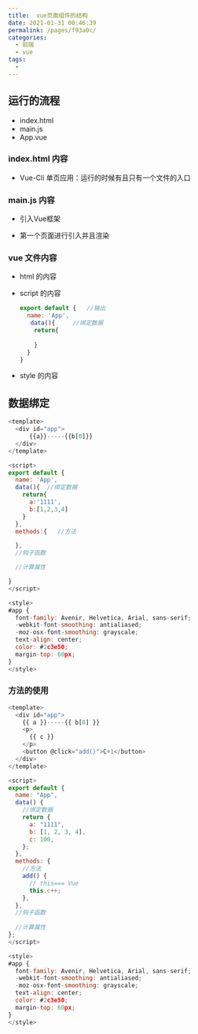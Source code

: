 ```yaml
---
title:  vue页面组件的结构
date: 2021-01-31 00:46:39
permalink: /pages/f93a0c/
categories:
  - 前端
  - vue
tags:
  - 
---
```




## 运行的流程

- index.html
- main.js
- App.vue

###  index.html 内容

- Vue-Cli 单页应用：运行的时候有且只有一个文件的入口

### main.js 内容

- 引入Vue框架

- 第一个页面进行引入并且渲染

  

### vue 文件内容

- html 的内容

- script 的内容

  ```js
  export default {   //输出
    name: 'App',
     data(){     //绑定数据
      return{
        
      }
    }
  }
  ```

  

- style 的内容



## 数据绑定

```js
<template>
  <div id="app">
      {{a}}-----{{b[0]}}
  </div>
</template>

<script>
export default {    
  name: 'App',
  data(){  //绑定数据
    return{
      a:'1111',
      b:[1,2,3,4]
    }
  },
  methods:{   //方法

  },
  //钩子函数

  //计算属性

}
</script>

<style>
#app {
  font-family: Avenir, Helvetica, Arial, sans-serif;
  -webkit-font-smoothing: antialiased;
  -moz-osx-font-smoothing: grayscale;
  text-align: center;
  color: #2c3e50;
  margin-top: 60px;
}
</style>


```

### 方法的使用

```js
<template>
  <div id="app">
    {{ a }}-----{{ b[0] }}
    <p>
      {{ c }}
    </p>
    <button @click="add()">C+1</button>
  </div>
</template>

<script>
export default {
  name: "App",
  data() {
    //绑定数据
    return {
      a: "1111",
      b: [1, 2, 3, 4],
      c: 100,
    };
  },
  methods: {
    //方法
    add() {
      // this=== Vue
      this.c++;
    },
  },
  //钩子函数
	
  //计算属性
};
</script>

<style>
#app {
  font-family: Avenir, Helvetica, Arial, sans-serif;
  -webkit-font-smoothing: antialiased;
  -moz-osx-font-smoothing: grayscale;
  text-align: center;
  color: #2c3e50;
  margin-top: 60px;
}
</style>

```


